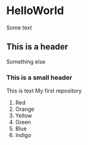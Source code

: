# HelloWorld
Some text
## This is a header
Something else
### This is a small header

This is text
My first repository

1. Red
2. Orange
3. Yellow
4. Green
5. Blue 
6. Indigo
